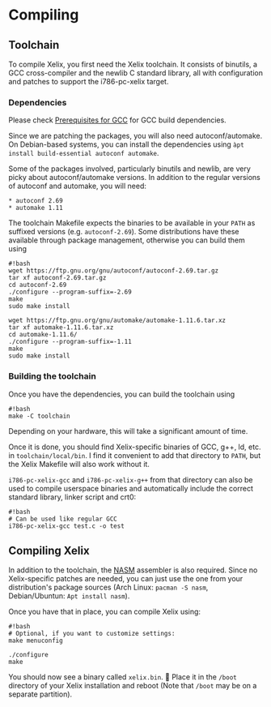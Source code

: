 # Compiling
## Toolchain

To compile Xelix, you first need the Xelix toolchain. It consists of binutils, a GCC cross-compiler and the newlib C standard library, all with configuration and patches to support the i786-pc-xelix target.

### Dependencies

Please check [Prerequisites for GCC](https://gcc.gnu.org/install/prerequisites.html) for GCC build dependencies.

Since we are patching the packages, you will also need autoconf/automake. On Debian-based systems, you can install the dependencies using `àpt install build-essential autoconf automake`.

Some of the packages involved, particularly binutils and newlib, are very picky about autoconf/automake versions. In addition to the regular versions of autoconf and automake, you will need:

	* autoconf 2.69
	* automake 1.11

The toolchain Makefile expects the binaries to be available in your `PATH` as suffixed versions (e.g. `autoconf-2.69`). Some distributions have these available through package management, otherwise you can build them using

	#!bash
	wget https://ftp.gnu.org/gnu/autoconf/autoconf-2.69.tar.gz
	tar xf autoconf-2.69.tar.gz
	cd autoconf-2.69
	./configure --program-suffix=-2.69
	make
	sudo make install

	wget https://ftp.gnu.org/gnu/automake/automake-1.11.6.tar.xz
	tar xf automake-1.11.6.tar.xz
	cd automake-1.11.6/
	./configure --program-suffix=-1.11
	make
	sudo make install


### Building the toolchain

Once you have the dependencies, you can build the toolchain using

	#!bash
	make -C toolchain

Depending on your hardware, this will take a significant amount of time.

Once it is done, you should find Xelix-specific binaries of GCC, g++, ld, etc. in `toolchain/local/bin`. I find it convenient to add that directory to `PATH`, but the Xelix Makefile will also work without it.

`i786-pc-xelix-gcc` and `i786-pc-xelix-g++` from that directory can also be used to compile userspace binaries and automatically include the correct standard library, linker script and crt0:

	#!bash
	# Can be used like regular GCC
	i786-pc-xelix-gcc test.c -o test

## Compiling Xelix

In addition to the toolchain, the [NASM](https://www.nasm.us/) assembler is also required. Since no Xelix-specific patches are needed, you can just use the one from your distribution's package sources (Arch Linux: `pacman -S nasm`, Debian/Ubuntun: `Apt install nasm`).

Once you have that in place, you can compile Xelix using:

	#!bash
	# Optional, if you want to customize settings:
	make menuconfig

	./configure
	make

You should now see a binary called `xelix.bin`. 🎉 Place it in the `/boot` directory of your Xelix installation and reboot (Note that `/boot` may be on a separate partition).


